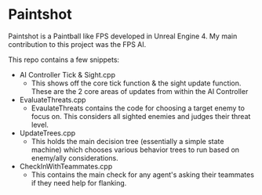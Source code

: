 # Paintshot
Paintshot is a Paintball like FPS developed in Unreal Engine 4. My main contribution to this project was the FPS AI. 

This repo contains a few snippets:
- AI Controller Tick & Sight.cpp
  - This shows off the core tick function & the sight update function. These are the 2 core areas of updates from within the AI Controller
- EvaluateThreats.cpp
  - EvaulateThreats contains the code for choosing a target enemy to focus on. This considers all sighted enemies and judges their threat level. 
- UpdateTrees.cpp
  - This holds the main decision tree (essentially a simple state machine) which chooses various behavior trees to run based on enemy/ally considerations.
- CheckInWithTeammates.cpp
  - This contains the main check for any agent's asking their teammates if they need help for flanking.
